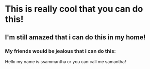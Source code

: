# This is really cool that you can do this! 
## I'm still amazed that i can do this in my home!
### My friends would be jealous that i can do this:

Hello my name is ssammantha or you can call me samantha!
